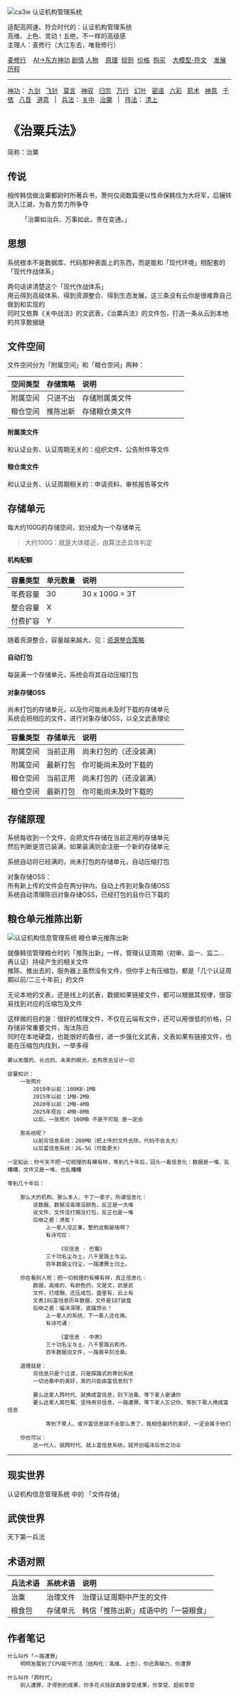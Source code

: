 ![](../../static/ca3w.png "ca3w 认证机构管理系统")

适配高网速、符合时代的：认证机构管理系统 <br/>
高维、上色、灵动！五绝，不一样的高级感 <br/>
主理人：麦修行（大江东去，唯我修行）

[麦修行][]&nbsp;&nbsp;&nbsp;&nbsp;[AI->东方神功][东方神功]&nbsp;[剧情][]&nbsp;[人物][]&nbsp;&nbsp;&nbsp;&nbsp;[原理][]&nbsp;&nbsp;[规则][]&nbsp;&nbsp;[价格][]&nbsp;&nbsp;[购买][]&nbsp;&nbsp;&nbsp;&nbsp;[大模型-符文][]&nbsp;&nbsp;&nbsp;&nbsp;[发展历程][]

[麦修行]: https://github.com/ca3w/BEST/
[东方神功]: https://github.com/ca3w/ai-dongfangshengong/
[剧情]: https://github.com/ca3w/dongfangernvqing/blob/main/root/BEST.md
[人物]: https://github.com/ca3w/dongfangernvqing/blob/main/root/renwu.md
[原理]: https://github.com/ca3w/key/
[规则]: https://github.com/ca3w/rule/
[价格]: https://github.com/ca3w/pricing/
[购买]: https://github.com/ca3w/howtobuy/
[大模型-符文]: https://github.com/ca3w/largemodel-rune/
[发展历程]: https://github.com/ca3w/development/

***

[神功][]：&nbsp;[九剑][]&nbsp;&nbsp;&nbsp;[飞针][]&nbsp;&nbsp;&nbsp;[莫言][]&nbsp;&nbsp;&nbsp;[神驭][]&nbsp;&nbsp;&nbsp;[归宗][]&nbsp;&nbsp;&nbsp;[万行][]&nbsp;&nbsp;&nbsp;[幻叶][]&nbsp;&nbsp;&nbsp;[密语][]&nbsp;&nbsp;&nbsp;[六彩][]&nbsp;&nbsp;&nbsp;[箭术][]&nbsp;&nbsp;&nbsp;[神意][]&nbsp;&nbsp;&nbsp;[千依][]&nbsp;&nbsp;&nbsp;[八音][]&nbsp;&nbsp;&nbsp;[道意][]&nbsp;&nbsp;&nbsp;|&nbsp;&nbsp;&nbsp;[兵法][]：&nbsp;[关中][]&nbsp;&nbsp;&nbsp;[治粟][]&nbsp;&nbsp;&nbsp;|&nbsp;&nbsp;&nbsp;[阵法][]：&nbsp;[清上][]

[神功]: https://github.com/ca3w/ai-dongfangshengong

[九剑]: ../../wugong/fuyaojiujian/BEST.md
[飞针]: ../../wugong/feizhenbaodian/BEST.md
[莫言]: ../../wugong/moyan/BEST.md
[神驭]: ../../wugong/shenyu/BEST.md
[归宗]: ../../wugong/baichuanguizong/BEST.md
[万行]: ../../wugong/yufengwanxing/BEST.md
[幻叶]: ../../wugong/huanyezhi/BEST.md
[密语]: ../../wugong/chenqiaomiyu/BEST.md
[六彩]: ../../wugong/liucaishenjian/BEST.md
[箭术]: ../../wugong/linjiajianshu/BEST.md
[神意]: ../../wugong/shenyiduoxinzhao/BEST.md
[千依]: ../../wugong/qianyizijian/BEST.md
[八音]: ../../wugong/bayinshengxin/BEST.md
[道意]: ../../wugong/daoyicuican/BEST.md

[兵法]: https://github.com/ca3w/ai-dongfangshengong#兵法目录

[关中]: ../../bingfa/guanzhongzhanfa/BEST.md
[治粟]: ../../bingfa/zhisubingfa/BEST.md

[阵法]: https://github.com/ca3w/ai-dongfangshengong#阵法目录

[清上]: ../../zhenfa/qingshangbeidouzhen/BEST.md

# 《治粟兵法》

简称：治粟

## 传说

相传韩信做治粟都尉时所著兵书，萧何仅阅数篇便以性命保韩信为大将军，后辗转流入江湖，为各方势力所争夺

&nbsp;&nbsp;&nbsp;&nbsp;&nbsp;&nbsp;&nbsp;&nbsp;「治粟如治兵，万事如此，贵在变通。」

## 思想

系统根本不是数据库、代码那种表面上的东西，而是能和「现代环境」相配套的「现代作战体系」

两句话讲清楚这个「现代作战体系」 <br/>
用云得到高级体系、得到资源整合、得到生态发展，这三条没有云你是很难靠自己做到和实现的 <br/>
同时又依靠《关中战法》的文武表，《治粟兵法》的文件包，打造一条从云到本地的共享数据链

## 文件空间

文件空间分为「附属空间」和「粮仓空间」两种：

空间类型  |存储策略  |说明&nbsp;&nbsp;&nbsp;&nbsp;&nbsp;&nbsp;&nbsp;&nbsp;&nbsp;&nbsp;&nbsp;&nbsp;&nbsp;&nbsp;&nbsp;&nbsp;&nbsp;&nbsp;&nbsp;&nbsp;&nbsp;&nbsp;&nbsp;&nbsp;&nbsp;&nbsp;&nbsp;&nbsp;&nbsp;&nbsp;&nbsp;&nbsp;&nbsp;&nbsp;&nbsp;&nbsp;&nbsp;&nbsp;&nbsp;&nbsp;&nbsp;&nbsp;&nbsp;&nbsp;
----------|----------|:---------------
附属空间  |只进不出  |存储附属类文件
粮仓空间  |推陈出新  |存储粮仓类文件

#### 附属类文件

和认证业务、认证周期无关的：组织文件、公告附件等文件

#### 粮仓类文件

和认证业务、认证周期相关的：申请资料、审核报告等文件

## 存储单元

每大约100G的存储空间，划分成为一个存储单元
> 大约100G：就是大体接近，由算法去具体判定

#### 机构配额

容量类型  |单元数量  |说明&nbsp;&nbsp;&nbsp;&nbsp;&nbsp;&nbsp;&nbsp;&nbsp;&nbsp;&nbsp;&nbsp;&nbsp;&nbsp;&nbsp;&nbsp;&nbsp;&nbsp;&nbsp;&nbsp;&nbsp;&nbsp;&nbsp;&nbsp;&nbsp;&nbsp;&nbsp;&nbsp;&nbsp;&nbsp;&nbsp;&nbsp;&nbsp;&nbsp;&nbsp;&nbsp;&nbsp;&nbsp;&nbsp;&nbsp;&nbsp;&nbsp;&nbsp;&nbsp;&nbsp;
----------|----------|:----------------
年费容量  |30        |30 x 100G  = 3T
整合容量  |X         |
付费扩容  |Y         |

随着资源整合，容量越来越大，见：[资源整合策略][]

[资源整合策略]: https://github.com/ca3w/rule/#资源整合策略

#### 自动打包

每装满一个存储单元，系统会将其自动压缩打包

#### 对象存储OSS

尚未打包的存储单元，以及你可能尚未及时下载的存储单元 <br/>
系统会把相应的文件，进行对象存储OSS，以全文武表理论

容量类型  |存储单元  |说明&nbsp;&nbsp;&nbsp;&nbsp;&nbsp;&nbsp;&nbsp;&nbsp;&nbsp;&nbsp;&nbsp;&nbsp;&nbsp;&nbsp;&nbsp;&nbsp;&nbsp;&nbsp;&nbsp;&nbsp;&nbsp;&nbsp;&nbsp;&nbsp;&nbsp;&nbsp;&nbsp;&nbsp;&nbsp;&nbsp;&nbsp;&nbsp;&nbsp;&nbsp;&nbsp;&nbsp;&nbsp;&nbsp;&nbsp;&nbsp;&nbsp;&nbsp;&nbsp;&nbsp;
----------|----------|:-----------------------
附属空间  |当前正用  |尚未打包的（还没装满）
附属空间  |最新打包  |你可能尚未及时下载的
粮仓空间  |当前正用  |尚未打包的（还没装满）
粮仓空间  |最新打包  |你可能尚未及时下载的

## 存储原理

系统每收到一个文件，会把文件存储在当前正用的存储单元 <br/>
然后判断是否已装满，如果装满则会注册一个新的存储单元

系统自动将已经满的，尚未打包的存储单元，自动压缩打包

对象存储OSS： <br/>
所有新上传的文件会在两分钟内，自动上传到对象存储OSS <br/>
系统自动清理陈旧对象存储OSS，已经打包的且你已下载的

## 粮仓单元推陈出新

![](./static/01-tuichenchuxin.jpg "认证机构信息管理系统 粮仓单元推陈出新")

就像韩信管理粮仓时的「推陈出新」一样，管理认证周期（初审、监一、监二... 再认证）持续产生的相关文件 <br/>
推陈、推出去的，服务器上虽然没有文件，但你手上有压缩包，都是「几个认证周期以前/二三十年前」的文件

无论本地的文表，还是线上的武表，数据如果链接文件，都可以根据其规律，很容易找到对应的压缩包及文件

这样做的目的是：很好的梳理文件，不仅在云端有文件，还可以用很低的价格，只存储非常重要文件，淘汰陈旧 <br/>
同时在本地硬盘，也能很好的备份，进一步强化文武表，文表如果有链接文件，也能在压缩包内找到，一举多得

```text
要以发展的、长远的、未来的眼光，去构思去设计一切

容量知识：
    一张照片
        2010年以前：100KB-1MB
        2015年以前：1MB-2MB
        2020年以前：2MB-4MB
        2025年现在：4MB-8MB
        以后，一张照片 100MB 不是不可能 是一定会

    那系统呢？
        以前穷信息系统：200MB（把上传的文件去除，代码不会太大）
        以后富信息系统：2G-5G（可能更大）

一定如此：你今天不把一切梳理的有模有样，等到几十年后，回头一看信息化：数据是一堆、乱糟糟，文件又是一堆、也乱糟糟

等到几十年后：

    那么大的机构、那么多人、干了一辈子，所谓信息化：
        说数据、数据没高维没颜色，反正是一大堆
        说文件、文件没打捆没打包，反正也是一堆
        后继之君：溃矣！
            上一辈人没正事，整的这都是啥啊？
            有诗可叹：

                《穷信息 · 巴蜀》
            三十功名尘与土，八千里路土与尘。
            百年数据尘归尘，一路遭罪土归土。

    你在看别人呢：把一切梳理的有模有样，真正信息化：
        数据，高维的、有颜色的，文是文，武是武
        文件，打成捆、还压成包，盘里有，云上有
        文表18G富信息历年数据，文件是18T装盘
        后继之君：福泽深厚，底蕴悠长！
            上一辈人的系统，下一辈人还在用。
            有诗可诵：

                《富信息 · 中原》
            三十功名尘与土，八千里路云和月。
            百年数据旧文件，一路艰辛刻沧桑。

    道理就是：
        穷信息只是个过渡，只是探路式的草创系统
        一切沧桑中的美好，真的只能由富信息刻下

        要么这辈人跨时代、就换成富信息，刻下沧桑、等下辈人歌诵你
        要么这辈人窝巴蜀、坚持用穷信息，一路遭罪、等下辈人忘记你、等到下辈人换成富信息

            等到下辈人，或许富信息就不会那么贵了，我相信最终的美好、一定会属于他们

    你也可以：
        这一代人，就跨时代、就上富信息系统，就开创福泽后世之功业

```

***

## 现实世界

认证机构信息管理系统 中的 「文件存储」

## 武侠世界

天下第一兵法

## 术语对照

兵法术语  |系统术语    |说明
:---------|:-----------|:-------------------------------------
治粟      |治理文件    |治理认证周期中产生的文件
粮食包    |存储单元    |韩信「推陈出新」成语中的「一袋粮食」

## 作者笔记

```text
什么叫作「一路遭罪」
    明明发展到了CPU能干的活（结构化：高维、上色），你还靠脑力、你遭罪

什么叫作「跨时代」
    别人遭罪，才得到的成果，你多花点钱就直接享受成果，你享受、超前享受
```

